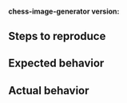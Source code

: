 #### chess-image-generator version:

## Steps to reproduce

## Expected behavior

## Actual behavior
